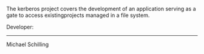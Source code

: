 The kerberos project covers the development of an application serving as a gate to access existingprojects managed in a file system.

Developer:
**********
Michael Schilling 